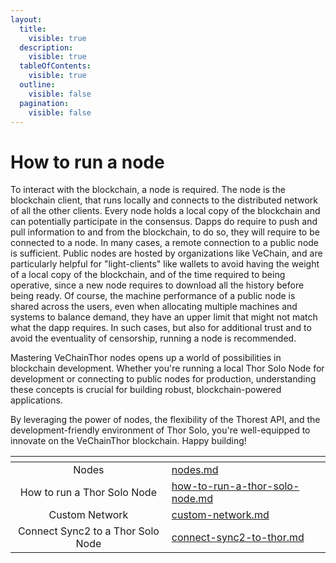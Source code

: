 ```yaml
---
layout:
  title:
    visible: true
  description:
    visible: true
  tableOfContents:
    visible: true
  outline:
    visible: false
  pagination:
    visible: false
---
```


# How to run a node

To interact with the blockchain, a node is required. The node is the blockchain client, that runs locally and connects to the distributed network of all the other clients. Every node holds a local copy of the blockchain and can potentially participate in the consensus. Dapps do require to push and pull information to and from the blockchain, to do so, they will require to be connected to a node. In many cases, a remote connection to a public node is sufficient. Public nodes are hosted by organizations like VeChain, and are particularly helpful for "light-clients" like wallets to avoid having the weight of a local copy of the blockchain, and of the time required to being operative, since a new node requires to download all the history before being ready. Of course, the machine performance of a public node is shared across the users, even when allocating multiple machines and systems to balance demand, they have an upper limit that might not match what the dapp requires. In such cases, but also for additional trust and to avoid the eventuality of censorship, running a node is recommended.

Mastering VeChainThor nodes opens up a world of possibilities in blockchain development. Whether you're running a local Thor Solo Node for development or connecting to public nodes for production, understanding these concepts is crucial for building robust, blockchain-powered applications.

By leveraging the power of nodes, the flexibility of the Thorest API, and the development-friendly environment of Thor Solo, you're well-equipped to innovate on the VeChainThor blockchain. Happy building!

<table data-view="cards"><thead><tr><th align="center"></th><th data-hidden data-card-target data-type="content-ref"></th></tr></thead><tbody><tr><td align="center">Nodes</td><td><a href="nodes.md">nodes.md</a></td></tr><tr><td align="center">How to run a Thor Solo Node</td><td><a href="how-to-run-a-thor-solo-node.md">how-to-run-a-thor-solo-node.md</a></td></tr><tr><td align="center">Custom Network</td><td><a href="custom-network.md">custom-network.md</a></td></tr><tr><td align="center">Connect Sync2 to a Thor Solo Node</td><td><a href="connect-sync2-to-thor.md">connect-sync2-to-thor.md</a></td></tr></tbody></table>
